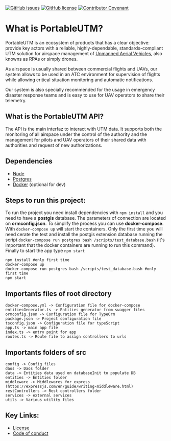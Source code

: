 [![GitHub issues](https://img.shields.io/github/issues/portableutm/dronfiesuss)](https://github.com/portableutm/webapp/issues)
[![GitHub license](https://img.shields.io/github/license/portableutm/dronfiesuss)](https://github.com/portableutm/webapp/license)
[![Contributor Covenant](https://img.shields.io/badge/Contributor%20Covenant-v2.0%20adopted-ff69b4.svg)](code_of_conduct.md) 
 
# What is PortableUTM?
PortableUTM is an ecosystem of products that has a clear objective: provide key actors with a reliable, highly-dependable, standards-compliant UTM solution for airspace management of [Unmanned Aerial Vehicles](https://en.wikipedia.org/wiki/Unmanned_aerial_vehicle), also knowns as RPAs or simply drones. 

As airspace is usually shared between commercial flights and UAVs, our system allows to be used in an ATC environment for supervision of flights while allowing critical situation monitoring and automatic notifications.

Our system is also specially recommended for the usage in emergency disaster response teams and is easy to use for UAV operators to share their telemetry. 

## What is the PortableUTM API?
The API is the main interfaz to interact with UTM data. It supports both the monitoring of all airspace under the control of the authority and the management for pilots and UAV operators of their shared data with authorities and request of new authorizations.

## Dependencies
 * [Node](https://nodejs.org/es/) 
 * [Postgres](https://www.postgresql.org/) 
 * [Docker](https://www.docker.com/) (optional for dev)


## Steps to run this project:
To run the project you need install dependencies with `npm install` and you need to have a **postgis** database. The parameters of connection are located on **ormconfig.json**. To simplify the process you can use **docker-compose**. With `docker-compose up` will start the containers. Only the first time you will need cerate the test and install the postgis extension database running the script `docker-compose run postgres bash /scripts/test_database.bash` (it's important that the docker containers are running to run this command). Finally to start the app type `npm start`

``` shell
npm install #only first time
docker-compose up
docker-compose run postgres bash /scripts/test_database.bash #only first time
npm start
```

## Importants files of root directory
```
docker-compose.yml -> Configuration file for docker-compose
entitiesGenerator.ts -> Entities generator from swagger files
ormconfig.json -> Configuration file for TypeOrm
package.json -> Project configuration file
tsconfig.json -> Configuration file for typeScript
app.ts -> main app file
index.ts -> entry point for app
routes.ts -> Route file to assign controllers to urls
```

## Importants folders of src
```
config -> Config files
daos -> Daos folder
data -> Entities data used on databaseInit to populate DB
entities -> Entities folder
middleware -> Middlewares for express (https://expressjs.com/en/guide/writing-middleware.html)
restControllers -> Rest controllers folder
services -> external services
utils -> Various utility files
```


## Key Links:
 * [License](LICENSE)
 * [Code of conduct](code_of_conduct.md) 
 
